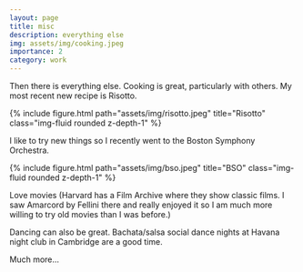 ```yaml
---
layout: page
title: misc
description: everything else
img: assets/img/cooking.jpeg
importance: 2
category: work
---
```


Then there is everything else. Cooking is great, particularly with others. My most recent new recipe is Risotto. 

{% include figure.html path="assets/img/risotto.jpeg" title="Risotto" class="img-fluid rounded z-depth-1" %}

I like to try new things so I recently went to the Boston Symphony Orchestra.

{% include figure.html path="assets/img/bso.jpeg" title="BSO" class="img-fluid rounded z-depth-1" %}

Love movies (Harvard has a Film Archive where they show classic films. I saw Amarcord by Fellini there and really enjoyed it so 
I am much more willing to try old movies than I was before.)

Dancing can also be great. Bachata/salsa social dance nights at Havana night club in Cambridge are a good time.

Much more...
